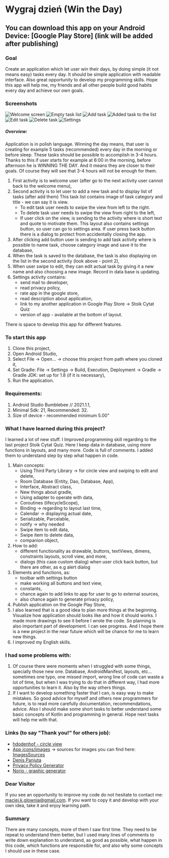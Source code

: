 # Wygraj dzień (Win the Day) #

You can download this app on your Android Device:
[Google Play Store] (link will be added after publishing)
---

### Goal ### 

Create an application which let user win their days, by doing simple (it not means easy) tasks every
day. It should be simple application with readable interface. Also great opportunity to develop my
programming skills. Hope this app will help me, my friends and all other people build good habits
every day and achieve our own goals.

### Screenshots ###

![Welcome screen](app/src/main/res/drawable/welcome.png)
![Empty task list](app/src/main/res/drawable/empty_task_list.png)
![Add task](app/src/main/res/drawable/add_task.png)
![Added task to the list](app/src/main/res/drawable/added_tasks_to_list.png)
![Edit task](app/src/main/res/drawable/edit_task.png)
![Delete task](app/src/main/res/drawable/delete_task.png)
![Settings](app/src/main/res/drawable/settings.png)

##### Overview: #####

Application is in polish language. Winning the day means, that user is creating for example 5
tasks (recommended) every day in the morning or before sleep. These tasks should be possible to
accomplish in 3-4 hours. Thanks to this if user starts for example at 6:00 in the morning, before
afternoon he is WINNING THE DAY. And it means they are closer to their goals. Of course they will
see that 3-4 hours will not be enough for them.

1. First activity is to welcome user (after go to the next activity user cannot back to the welcome
   menu),
2. Second activity is to let user to add a new task and to display list of tasks (after add them)
   This task list contains image of task category and title - we can say it is view.
    - To edit task user needs to swipe the view from left to the right.
    - To delete task user needs to swipe the view from right to the left,
    - If user click on the view, is sending to the activity where is short text and quote to
      motivate them. This layout also contains settings button, so user can go to settings area. If
      user press back button there is a dialog to protect from accidentally closing the app.
3. After clicking add button user is sending to add task activity where is possible to name task,
   choose category image and save it to the database,
4. When the task is saved to the database, the task is also displaying on the list in the second
   activity (look above - point 2),
5. When user swipe to edit, they can edit actual task by giving it a new name and also choosing a
   new image. Record in data base is updating.
6. Settings activity contains:
    - send mail to developer,
    - read privacy policy,
    - rate app in the google store,
    - read description about application,
    - link to my another application in Google Play Store -> Stoik Cytat Quiz
    - version of app - available at the bottom of layout.

There is space to develop this app for different features.

### To start this app ###

1. Clone this project,
2. Open Android Studio,
3. Select File -> Open... -> choose this project from path where you cloned it,
4. Set Gradle: File -> Settings -> Build, Execution, Deployment -> Gradle -> Gradle JDK: set up for
   1.8 (if it is necessary),
5. Run the application.

### Requirements: ###

1. Android Studio Bumblebee // 2021.1.1,
2. Minimal Sdk: 21, Recommended: 32.
3. Size of device - recommended minimum 5.00"

### What I have learned during this project? ###

I learned a lot of new stuff. I Improved programming skill regarding to the last project Stoik Cytat
Quiz. Here I keep data in database, using more functions in layouts, and many more. Code is full of
comments. I added them to understand step by step what happen in code.

1. Main concepts:
    - Using Third Party Library -> for circle view and swiping to edit and delete,
    - Room Database (Entity, Dao, Database, App),
    - Interface, Abstract class,
    - New things about gradle,
    - Using adapter to operate with data,
    - Coroutines (lifecycleScope),
    - Binding -> regarding to layout last time,
    - Calendar -> displaying actual date,
    - Serializable, Parcelable,
    - notify -> why needed
    - Swipe item to edit data,
    - Swipe item to delete data,
    - companion object,
2. How to add:
    - different functionality as drawable, buttons, textViews, dimens, constraints layouts, scroll
      view, and more,
    - dialogs (this case custom dialog) when user click back button, but there are other, as e.g
      alert dialog
3. Elements and functions, as:
    - toolbar with settings button
    - make working all buttons and text view,
    - constants,
    - chance again to add links to app for user to go to external sources,
    - also chance again to generate privacy policy,
4. Publish application on the Google Play Store,
5. I also learned that is a good idea to plan more things at the beginning. Visualize how
   application should looks like and how it should works. I made more drawings to see it before I
   wrote the code. So planning is also important part of development. I can see progress. And I hope
   there is a new project in the near future which will be chance for me to learn new things.
6. I improved my English skills.

### I had some problems with: ###

1. Of course there were moments when I struggled with some things, specially those new one.
   Database, AndroidManifest, layouts, etc... sometimes one typo, one missed import, wrong line of
   code can waste a lot of time, but when I was trying to do that in different way, I had more
   opportunities to learn it. Also by the way others things.
2. If I want to develop something faster that I can, is easy way to make mistakes. So good advice
   for myself and others new programmers for future, is to read more carefully documentation,
   recommendations, advice. Also I should make some short tasks to better understand some basic
   concepts of Kotlin and programming in general. Hope next tasks will help me with that.

### Links (to say "Thank you!" for others job): ###

- [hdodenhof - circle view](https://github.com/hdodenhof/CircleImageView)
- [App icons/images](https://www.flaticon.com/free-icons/android) -> sources for images you can find here: [ImagesSources](https://github.com/maciejglownia/WygrajDzien-WinTheDay/blob/master/app/src/main/assets/Sources.txt)
- [Denis Panjuta](https://tutorials.eu/)
- [Privacy Policy Generator](https://app-privacy-policy-generator.firebaseapp.com/)
- [Norio - graphic generator](https://www.norio.be/graphic-generator/)

### Dear Visitor ###

If you see an opportunity to improve my code do not hesitate to contact me:
maciej.k.glownia@gmail.com. If you want to copy it and develop with your own idea, take it and enjoy
learning path.

### Summary ###

There are many concepts, more of them I saw first time. They need to be repeat to understand them
better, but I used many lines of comments to write down explanation to understand, as good as
possible, what happen in this code, which functions are responsible for, and also why some concepts
I should use in these case.
